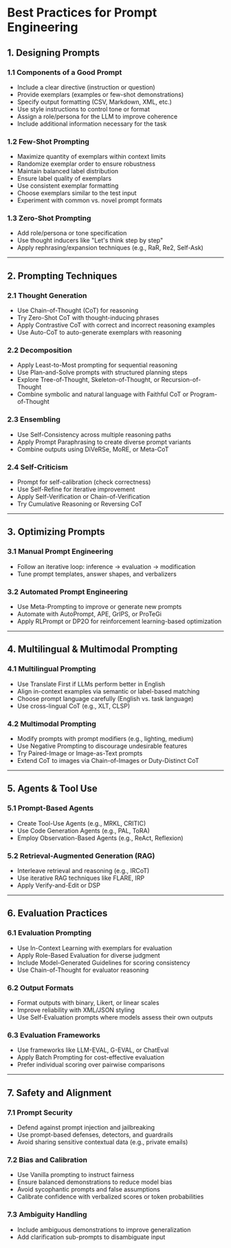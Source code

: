# Best Practices for Prompt Engineering

## 1. Designing Prompts

### 1.1 Components of a Good Prompt
- Include a clear directive (instruction or question)
- Provide exemplars (examples or few-shot demonstrations)
- Specify output formatting (CSV, Markdown, XML, etc.)
- Use style instructions to control tone or format
- Assign a role/persona for the LLM to improve coherence
- Include additional information necessary for the task

### 1.2 Few-Shot Prompting
- Maximize quantity of exemplars within context limits
- Randomize exemplar order to ensure robustness
- Maintain balanced label distribution
- Ensure label quality of exemplars
- Use consistent exemplar formatting
- Choose exemplars similar to the test input
- Experiment with common vs. novel prompt formats

### 1.3 Zero-Shot Prompting
- Add role/persona or tone specification
- Use thought inducers like "Let's think step by step"
- Apply rephrasing/expansion techniques (e.g., RaR, Re2, Self-Ask)

---

## 2. Prompting Techniques

### 2.1 Thought Generation
- Use Chain-of-Thought (CoT) for reasoning
- Try Zero-Shot CoT with thought-inducing phrases
- Apply Contrastive CoT with correct and incorrect reasoning examples
- Use Auto-CoT to auto-generate exemplars with reasoning

### 2.2 Decomposition
- Apply Least-to-Most prompting for sequential reasoning
- Use Plan-and-Solve prompts with structured planning steps
- Explore Tree-of-Thought, Skeleton-of-Thought, or Recursion-of-Thought
- Combine symbolic and natural language with Faithful CoT or Program-of-Thought

### 2.3 Ensembling
- Use Self-Consistency across multiple reasoning paths
- Apply Prompt Paraphrasing to create diverse prompt variants
- Combine outputs using DiVeRSe, MoRE, or Meta-CoT

### 2.4 Self-Criticism
- Prompt for self-calibration (check correctness)
- Use Self-Refine for iterative improvement
- Apply Self-Verification or Chain-of-Verification
- Try Cumulative Reasoning or Reversing CoT

---

## 3. Optimizing Prompts

### 3.1 Manual Prompt Engineering
- Follow an iterative loop: inference -> evaluation -> modification
- Tune prompt templates, answer shapes, and verbalizers

### 3.2 Automated Prompt Engineering
- Use Meta-Prompting to improve or generate new prompts
- Automate with AutoPrompt, APE, GrIPS, or ProTeGi
- Apply RLPrompt or DP2O for reinforcement learning-based optimization

---

## 4. Multilingual & Multimodal Prompting

### 4.1 Multilingual Prompting
- Use Translate First if LLMs perform better in English
- Align in-context examples via semantic or label-based matching
- Choose prompt language carefully (English vs. task language)
- Use cross-lingual CoT (e.g., XLT, CLSP)

### 4.2 Multimodal Prompting
- Modify prompts with prompt modifiers (e.g., lighting, medium)
- Use Negative Prompting to discourage undesirable features
- Try Paired-Image or Image-as-Text prompts
- Extend CoT to images via Chain-of-Images or Duty-Distinct CoT

---

## 5. Agents & Tool Use

### 5.1 Prompt-Based Agents
- Create Tool-Use Agents (e.g., MRKL, CRITIC)
- Use Code Generation Agents (e.g., PAL, ToRA)
- Employ Observation-Based Agents (e.g., ReAct, Reflexion)

### 5.2 Retrieval-Augmented Generation (RAG)
- Interleave retrieval and reasoning (e.g., IRCoT)
- Use iterative RAG techniques like FLARE, IRP
- Apply Verify-and-Edit or DSP

---

## 6. Evaluation Practices

### 6.1 Evaluation Prompting
- Use In-Context Learning with exemplars for evaluation
- Apply Role-Based Evaluation for diverse judgment
- Include Model-Generated Guidelines for scoring consistency
- Use Chain-of-Thought for evaluator reasoning

### 6.2 Output Formats
- Format outputs with binary, Likert, or linear scales
- Improve reliability with XML/JSON styling
- Use Self-Evaluation prompts where models assess their own outputs

### 6.3 Evaluation Frameworks
- Use frameworks like LLM-EVAL, G-EVAL, or ChatEval
- Apply Batch Prompting for cost-effective evaluation
- Prefer individual scoring over pairwise comparisons

---

## 7. Safety and Alignment

### 7.1 Prompt Security
- Defend against prompt injection and jailbreaking
- Use prompt-based defenses, detectors, and guardrails
- Avoid sharing sensitive contextual data (e.g., private emails)

### 7.2 Bias and Calibration
- Use Vanilla prompting to instruct fairness
- Ensure balanced demonstrations to reduce model bias
- Avoid sycophantic prompts and false assumptions
- Calibrate confidence with verbalized scores or token probabilities

### 7.3 Ambiguity Handling
- Include ambiguous demonstrations to improve generalization
- Add clarification sub-prompts to disambiguate input

